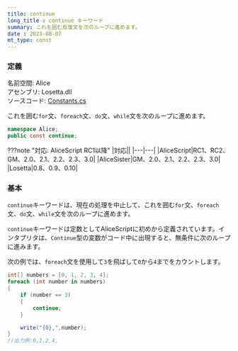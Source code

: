 ```yaml
---
title: continue
long_title : continue キーワード
summary: これを囲む反復文を次のループに進めます。
date : 2023-08-07
mt_type: const
---
```


### 定義
名前空間: Alice<br/>
アセンブリ: Losetta.dll<br/>
ソースコード: [Constants.cs](https://github.com/WSOFT-Project/Losetta/blob/master/Losetta/Constants.cs)

これを囲む`for`文、`foreach`文、`do`文、`while`文を次のループに進めます。

```cs title="AliceScript"
namespace Alice;
public const continue;
```

???note "対応: AliceScript RC1以降"
    |対応||
    |---|---|
    |AliceScript|RC1、RC2、GM、2.0、2.1、2.2、2.3、3.0|
    |AliceSister|GM、2.0、2.1、2.2、2.3、3.0|
    |Losetta|0.8、0.9、0.10|

### 基本
`continue`キーワードは、現在の処理を中止して、これを囲む`for`文、`foreach`文、`do`文、`while`文を次のループに進めます。

`continue`キーワードは定数としてAliceScriptに初めから定義されています。インタプリタは、`Continue`型の変数がコード中に出現すると、無条件に次のループに進みます。

次の例では、`foreach`文を使用して`3`を飛ばして`0`から`4`までをカウントします。

```cs title="AliceScript"
int[] numbers = [0, 1, 2, 3, 4];
foreach (int number in numbers)
{
    if (number == 3)
    {
        continue;
    }

    write("{0},",number);
}
//出力例:0,1,2,4,
```